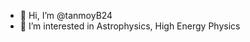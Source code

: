 - 👋 Hi, I’m @tanmoyB24
- 👀 I’m interested in Astrophysics, High Energy Physics

<!---
tanmoyB24/tanmoyB24 is a ✨ special ✨ repository because its `README.md` (this file) appears on your GitHub profile.
You can click the Preview link to take a look at your changes.
--->
